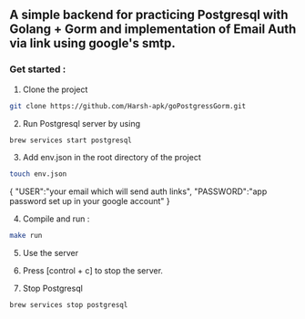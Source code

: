 ## A simple backend for practicing Postgresql with Golang + Gorm and implementation of Email Auth via link using google's smtp.

### Get started :

1. Clone the project

```bash
git clone https://github.com/Harsh-apk/goPostgressGorm.git
```

2. Run Postgresql server by using

```bash
brew services start postgresql
```

3. Add env.json in the root directory of the project

```bash
touch env.json
```

{
    "USER":"your email which will send auth links",
    "PASSWORD":"app password set up in your google account"
}

4. Compile and run :

```bash
make run
```

5. Use the server

6. Press [control + c] to stop the server.

7. Stop Postgresql

```bash
brew services stop postgresql
```